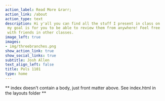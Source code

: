 ```yaml
---
action_label: Read More &rarr;
action_link: /about
action_type: text
description: Hi y'all you can find all the stuff I present in class on this website
 my goal is for you to be able to review them from anywhere! Feel free to share
 with friends in other classes.
image_left: true
images:
- img/threebranches.png
show_action_link: true
show_social_links: true
subtitle: Josh Allen
text_align_left: false
title: Pols 1101
type: home
---
```


** index doesn't contain a body, just front matter above.
See index.html in the layouts folder **
